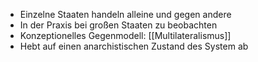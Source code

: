- Einzelne Staaten handeln alleine und gegen andere
- In der Praxis bei großen Staaten zu beobachten
- Konzeptionelles Gegenmodell: [[Multilateralismus]]
- Hebt auf einen anarchistischen Zustand des System ab
